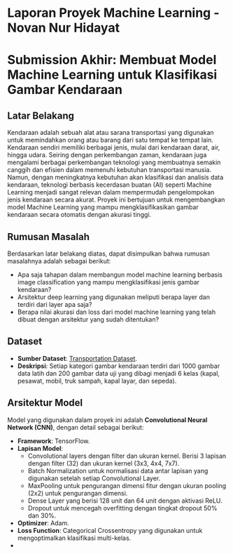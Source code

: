 # Laporan Proyek Machine Learning - Novan Nur Hidayat

# Submission Akhir: Membuat Model Machine Learning untuk Klasifikasi Gambar Kendaraan

## Latar Belakang

Kendaraan adalah sebuah alat atau sarana transportasi yang digunakan untuk memindahkan orang atau barang dari satu tempat ke tempat lain. Kendaraan sendiri memiliki berbagai jenis, mulai dari kendaraan darat, air, hingga udara. Seiring dengan perkembangan zaman, kendaraan juga mengalami berbagai perkembangan teknologi yang membuatnya semakin canggih dan efisien dalam memenuhi kebutuhan transportasi manusia. Namun, dengan meningkatnya kebutuhan akan klasifikasi dan analisis data kendaraan, teknologi berbasis kecerdasan buatan (AI) seperti Machine Learning menjadi sangat relevan dalam mempermudah pengelompokan jenis kendaraan secara akurat. Proyek ini bertujuan untuk mengembangkan model Machine Learning yang mampu mengklasifikasikan gambar kendaraan secara otomatis dengan akurasi tinggi.

## Rumusan Masalah
Berdasarkan latar belakang diatas, dapat disimpulkan bahwa rumusan masalahnya adalah sebagai berikut:
- Apa saja tahapan dalam membangun model machine learning berbasis image classification yang mampu mengklasifikasi jenis gambar kendaraan?
- Arsitektur deep learning yang digunakan meliputi berapa layer dan terdiri dari layer apa saja?
- Berapa nilai akurasi dan loss dari model machine learning yang telah dibuat dengan arsitektur yang sudah ditentukan?

## Dataset
- **Sumber Dataset**: [Transportation Dataset](https://www.kaggle.com/datasets/yst990102/multi-class-transportation-dataset).  
- **Deskripsi**: Setiap kategori gambar kendaraan terdiri dari 1000 gambar data latih dan 200 gambar data uji yang dibagi menjadi 6 kelas (kapal, pesawat, mobil, truk sampah, kapal layar, dan sepeda).

## Arsitektur Model
Model yang digunakan dalam proyek ini adalah **Convolutional Neural Network (CNN)**, dengan detail sebagai berikut:  
- **Framework**: TensorFlow.  
- **Lapisan Model**:
  - Convolutional layers dengan filter dan ukuran kernel. Berisi 3 lapisan dengan filter (32) dan ukuran kernel (3x3, 4x4, 7x7).
  - Batch Normalization untuk normalisasi data antar lapisan yang digunakan setelah setiap Convolutional Layer.
  - MaxPooling untuk pengurangan dimensi fitur dengan ukuran pooling (2x2) untuk pengurangan dimensi.
  - Dense Layer yang berisi 128 unit dan 64 unit dengan aktivasi ReLU.
  - Dropout untuk mencegah overfitting dengan tingkat dropout 50% dan 30%.
- **Optimizer**: Adam.  
- **Loss Function**: Categorical Crossentropy yang digunakan untuk mengoptimalkan klasifikasi multi-kelas.
- 
